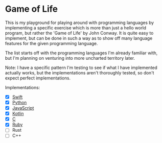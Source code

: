 # Game of Life

This is my playground for playing around with programming languages by implementing a specific exercise which is more than just a hello world program, but rather the 'Game of Life' by John Conway. It is quite easy to implement, but can be done in such a way as to show off many language features for the given programming language.

The list starts off with the programming languages I'm already familiar with, but I'm planning on venturing into more uncharted territory later.

Note: I have a specific pattern I'm testing to see if what I have implemented actually works, but the implementations aren't thoroughly tested, so don't expect perfect implementations.

Implementations:

- [x] [Swift](SwiftGameOfLife/)
- [x] [Python](PythonGameOfLife/)
- [x] [JavaScript](JavaScript/)
- [x] [Kotlin](KotlinGameOfLife/)
- [x] [C](C/)
- [x] [Ruby](RubyGameOfLife/)
- [ ] Rust
- [ ] C++

